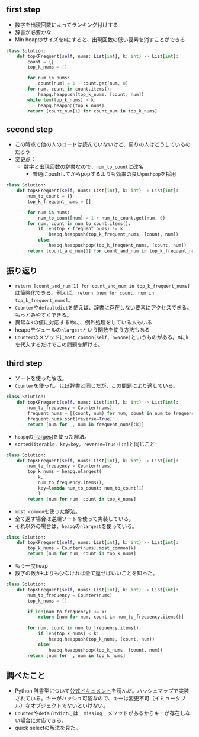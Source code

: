 ## first step

- 数字を出現回数によってランキング付けする
- 辞書が必要かな
- Min heapのサイズを`k`にすると、出現回数の低い要素を消すことができる

```python
class Solution:
    def topKFrequent(self, nums: List[int], k: int) -> List[int]:
        count = {}
        top_k_nums = []

        for num in nums:
            count[num] = 1 + count.get(num, 0)
        for num, count in count.items():
            heapq.heappush(top_k_nums, [count, num])
        while len(top_k_nums) > k:
            heapq.heappop(top_k_nums)
        return [count_num[1] for count_num in top_k_nums]
```


## second step

- この時点で他の人のコードは読んでいないけど、周りの人はどうしているのだろう
-  変更点：
	-  数字と出現回数の辞書なので、`num_to_count`に改名
		-  普通にpushしてからpopするよりも効率の良い`pushpop`を採用

```python
class Solution:
    def topKFrequent(self, nums: List[int], k: int) -> List[int]:
        num_to_count = {}
        top_k_frequent_nums = []

        for num in nums:
            num_to_count[num] = 1 + num_to_count.get(num, 0)
        for num, count in num_to_count.items():
            if len(top_k_frequent_nums) != k:
                heapq.heappush(top_k_frequent_nums, [count, num])
            else:
                heapq.heappushpop(top_k_frequent_nums, [count, num])
        return [count_and_num[1] for count_and_num in top_k_frequent_nums]

```

## 振り返り

- `return [count_and_num[1] for count_and_num in top_k_frequent_nums]`は簡略化できる。例えば、`return [num for count, num in top_k_frequent_nums]`。
- `Counter`や`defaultdict`を使えば、辞書に存在しない要素にアクセスできる。もっとみやすくできる。
- 異常なkの値に対応するめに、例外処理をしている人もいる
- heapqモジュールの`nlargest`という関数を使う方法もある
- `Counter`のメソッドに`most_common(self, n=None)`というものがある。nにkを代入するだけでこの問題を解ける。

## third step

- ソートを使った解法。
- `Counter`を使った。ほぼ辞書と同じだが、この問題により適している。

```python
class Solution:
    def topKFrequent(self, nums: List[int], k: int) -> List[int]:
        num_to_frequency = Counter(nums)
        frequent_nums = [(count, num) for num, count in num_to_frequency.items()]
        frequent_nums.sort(reverse=True)
        return [num for _, num in frequent_nums[:k]]
```


- `heapq`の[nlargest](https://docs.python.org/ja/3.13/library/heapq.html#heapq.nlargest)を使った解法。
- `sorted(iterable, key=key, reverse=True)[:n]`と同じこと

```python
class Solution:
    def topKFrequent(self, nums: List[int], k: int) -> List[int]:
        num_to_frequency = Counter(nums)
        top_k_nums = heapq.nlargest(
            k,
            num_to_frequency.items(),
            key=lambda num_to_count: num_to_count[1]
            )
        return [num for num, count in top_k_nums]
```


- `most_common`を使った解法。
- 全て返す場合は逆順ソートを使って実装している。
- それ以外の場合は、`heapq`の`nlargest`を使っている。

```python
class Solution:
    def topKFrequent(self, nums: List[int], k: int) -> List[int]:
        top_k_nums = Counter(nums).most_common(k)
        return [num for num, count in top_k_nums]
```


- もう一度heap
- 数字の数がkよりも少なければ全て返せばいいことを知った。

```python
class Solution:
    def topKFrequent(self, nums: List[int], k: int) -> List[int]:
        num_to_frequency = Counter(nums)
        top_k_nums = []

        if len(num_to_frequency) <= k:
            return [num for num, count in num_to_frequency.items()]
        
        for num, count in num_to_frequency.items():
            if len(top_k_nums) < k:
                heapq.heappush(top_k_nums, (count, num))
            else:
                heapq.heappushpop(top_k_nums, (count, num))
        return [num for _, num in top_k_nums]
```


## 調べたこと

- Python 辞書型について[公式ドキュメント](https://docs.python.org/ja/3.13/library/stdtypes.html#mapping-types-dict)を読んだ。ハッシュマップで実装されている。キーがハッシュ可能なので、キーは変更不可（イミュータブル）なオブジェクトでないといけない。
- `Counter`や`defaultdict`には`__missing__`メソッドがあるからキーが存在しない場合に対応できる。
- quick selectの解法を見た。
